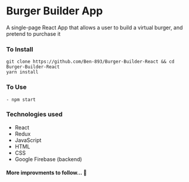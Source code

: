 # Burger Builder App
A single-page React App that allows a user to build a virtual burger, and pretend to purchase it

### To Install
```
git clone https://github.com/Ben-893/Burger-Builder-React && cd Burger-Builder-React
yarn install
```

### To Use
```
- npm start
```

### Technologies used
- React
- Redux
- JavaScript 
- HTML
- CSS
- Google Firebase (backend)

#### More improvments to follow... 🍔
